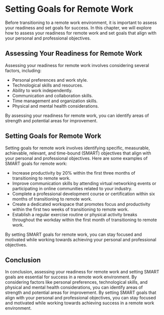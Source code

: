 # Setting Goals for Remote Work

Before transitioning to a remote work environment, it is important to assess your readiness and set goals for success. In this chapter, we will explore how to assess your readiness for remote work and set goals that align with your personal and professional objectives.

Assessing Your Readiness for Remote Work
----------------------------------------

Assessing your readiness for remote work involves considering several factors, including:

* Personal preferences and work style.
* Technological skills and resources.
* Ability to work independently.
* Communication and collaboration skills.
* Time management and organization skills.
* Physical and mental health considerations.

By assessing your readiness for remote work, you can identify areas of strength and potential areas for improvement.

Setting Goals for Remote Work
-----------------------------

Setting goals for remote work involves identifying specific, measurable, achievable, relevant, and time-bound (SMART) objectives that align with your personal and professional objectives. Here are some examples of SMART goals for remote work:

* Increase productivity by 20% within the first three months of transitioning to remote work.
* Improve communication skills by attending virtual networking events or participating in online communities related to your industry.
* Complete a professional development course or certification within six months of transitioning to remote work.
* Create a dedicated workspace that promotes focus and productivity within the first two weeks of transitioning to remote work.
* Establish a regular exercise routine or physical activity breaks throughout the workday within the first month of transitioning to remote work.

By setting SMART goals for remote work, you can stay focused and motivated while working towards achieving your personal and professional objectives.

Conclusion
----------

In conclusion, assessing your readiness for remote work and setting SMART goals are essential for success in a remote work environment. By considering factors like personal preferences, technological skills, and physical and mental health considerations, you can identify areas of strength and potential areas for improvement. By setting SMART goals that align with your personal and professional objectives, you can stay focused and motivated while working towards achieving success in a remote work environment.
